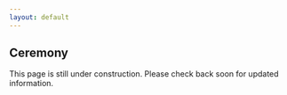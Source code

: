 ```yaml
---
layout: default
---
```


## Ceremony ##

This page is still under construction. Please check back soon for updated information.
